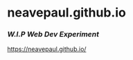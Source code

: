 # **neavepaul.github.io**
### *W.I.P Web Dev Experiment*
https://neavepaul.github.io/  <br><br><br>


